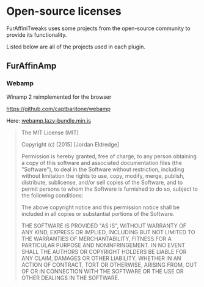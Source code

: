 # Open-source licenses
FurAffiniTweaks uses some projects from the open-source community to provide its functionality.

Listed below are all of the projects used in each plugin.

## FurAffinAmp

### Webamp

Winamp 2 reimplemented for the browser

https://github.com/captbaritone/webamp

Here: [webamp.lazy-bundle.min.js](/web-accessible/furaffinity.net/plugins/furAffinAmp/webamp.lazy-bundle.min.js)

> The MIT License (MIT)
> 
> Copyright (c) [2015] [Jordan Eldredge]
> 
> Permission is hereby granted, free of charge, to any person obtaining a copy
> of this software and associated documentation files (the "Software"), to deal
> in the Software without restriction, including without limitation the rights
> to use, copy, modify, merge, publish, distribute, sublicense, and/or sell
> copies of the Software, and to permit persons to whom the Software is
> furnished to do so, subject to the following conditions:
> 
> The above copyright notice and this permission notice shall be included in all
> copies or substantial portions of the Software.
> 
> THE SOFTWARE IS PROVIDED "AS IS", WITHOUT WARRANTY OF ANY KIND, EXPRESS OR
> IMPLIED, INCLUDING BUT NOT LIMITED TO THE WARRANTIES OF MERCHANTABILITY,
> FITNESS FOR A PARTICULAR PURPOSE AND NONINFRINGEMENT. IN NO EVENT SHALL THE
> AUTHORS OR COPYRIGHT HOLDERS BE LIABLE FOR ANY CLAIM, DAMAGES OR OTHER
> LIABILITY, WHETHER IN AN ACTION OF CONTRACT, TORT OR OTHERWISE, ARISING FROM,
> OUT OF OR IN CONNECTION WITH THE SOFTWARE OR THE USE OR OTHER DEALINGS IN THE
> SOFTWARE.